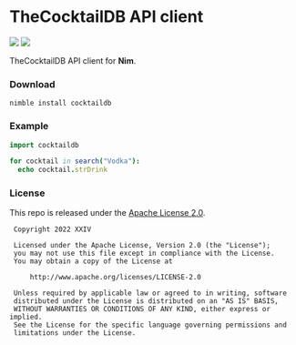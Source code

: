 # TheCocktailDB API client

[![](https://img.shields.io/github/v/tag/thechampagne/cocktaildb-nim?label=version)](https://github.com/thechampagne/cocktaildb-nim/releases/latest) [![](https://img.shields.io/github/license/thechampagne/cocktaildb-nim)](https://github.com/thechampagne/cocktaildb-nim/blob/main/LICENSE)

TheCocktailDB API client for **Nim**.

### Download

```
nimble install cocktaildb
```

### Example

```nim
import cocktaildb

for cocktail in search("Vodka"):
  echo cocktail.strDrink
```

### License

This repo is released under the [Apache License 2.0](https://github.com/thechampagne/cocktaildb-nim/blob/main/LICENSE).

```
 Copyright 2022 XXIV

 Licensed under the Apache License, Version 2.0 (the "License");
 you may not use this file except in compliance with the License.
 You may obtain a copy of the License at

     http://www.apache.org/licenses/LICENSE-2.0

 Unless required by applicable law or agreed to in writing, software
 distributed under the License is distributed on an "AS IS" BASIS,
 WITHOUT WARRANTIES OR CONDITIONS OF ANY KIND, either express or implied.
 See the License for the specific language governing permissions and
 limitations under the License.
```
